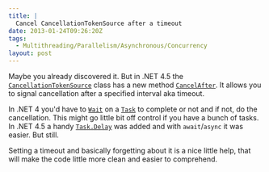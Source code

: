 ```yaml
---
title: |
  Cancel CancellationTokenSource after a timeout
date: 2013-01-24T09:26:20Z
tags:
  - Multithreading/Parallelism/Asynchronous/Concurrency
layout: post
---
```

Maybe you already discovered it. But in .NET 4.5 the [`CancellationTokenSource`][1] class has a new method [`CancelAfter`][2]. It allows you to signal cancellation after a specified interval aka timeout.

<!-- excerpt -->

In .NET 4 you'd have to [`Wait`][3] on a [`Task`][4] to complete or not and if not, do the cancellation. This might go little bit off control if you have a bunch of tasks. In .NET 4.5 a handy [`Task.Delay`][5] was added and with `await`/`async` it was easier. But still.

Setting a timeout and basically forgetting about it is a nice little help, that will make the code little more clean and easier to comprehend.

[1]: http://msdn.microsoft.com/en-us/library/dd321629.aspx
[2]: http://msdn.microsoft.com/en-us/library/hh194678.aspx
[3]: http://msdn.microsoft.com/en-us/library/dd235604.aspx
[4]: http://msdn.microsoft.com/en-us/library/dd235678.aspx
[5]: http://msdn.microsoft.com/en-us/library/system.threading.tasks.task.delay.aspx